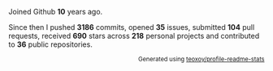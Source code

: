 Joined Github **10** years ago.

Since then I pushed **3186** commits, opened **35** issues, submitted **104** pull requests, received **690** stars across **218** personal projects and contributed to **36** public repositories.

<p align="right"><sub>Generated using <a href="https://github.com/marketplace/actions/profile-readme-stats">teoxoy/profile-readme-stats</a></sub></p>
